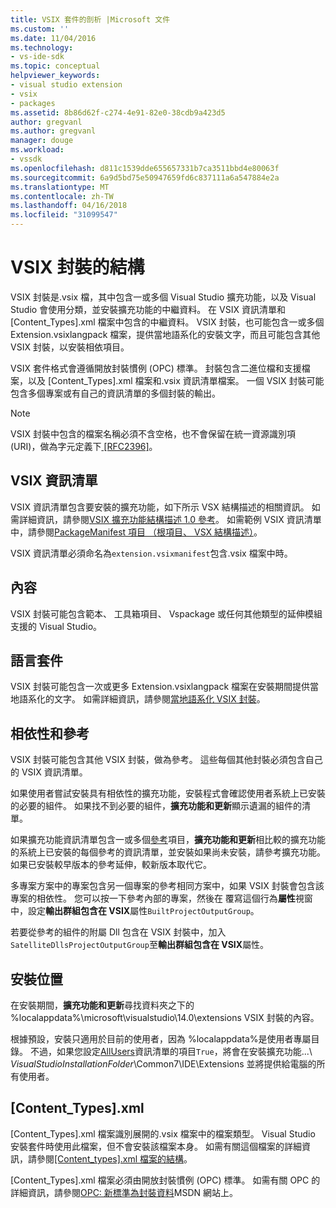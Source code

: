 ```yaml
---
title: VSIX 套件的剖析 |Microsoft 文件
ms.custom: ''
ms.date: 11/04/2016
ms.technology:
- vs-ide-sdk
ms.topic: conceptual
helpviewer_keywords:
- visual studio extension
- vsix
- packages
ms.assetid: 8b86d62f-c274-4e91-82e0-38cdb9a423d5
author: gregvanl
ms.author: gregvanl
manager: douge
ms.workload:
- vssdk
ms.openlocfilehash: d811c1539dde655657331b7ca3511bbd4e80063f
ms.sourcegitcommit: 6a9d5bd75e50947659fd6c837111a6a547884e2a
ms.translationtype: MT
ms.contentlocale: zh-TW
ms.lasthandoff: 04/16/2018
ms.locfileid: "31099547"
---
```

# <a name="anatomy-of-a-vsix-package"></a>VSIX 封裝的結構
VSIX 封裝是.vsix 檔，其中包含一或多個 Visual Studio 擴充功能，以及 Visual Studio 會使用分類，並安裝擴充功能的中繼資料。 在 VSIX 資訊清單和 [Content_Types].xml 檔案中包含的中繼資料。 VSIX 封裝，也可能包含一或多個 Extension.vsixlangpack 檔案，提供當地語系化的安裝文字，而且可能包含其他 VSIX 封裝，以安裝相依項目。  
  
 VSIX 套件格式會遵循開放封裝慣例 (OPC) 標準。 封裝包含二進位檔和支援檔案，以及 [Content_Types].xml 檔案和.vsix 資訊清單檔案。 一個 VSIX 封裝可能包含多個專案或有自己的資訊清單的多個封裝的輸出。  
  
> [!NOTE]
>  VSIX 封裝中包含的檔案名稱必須不含空格，也不會保留在統一資源識別項 (URI)，做為字元定義下[ \[RFC2396\]](http://go.microsoft.com/fwlink/?LinkId=90339)。  
  
## <a name="the-vsix-manifest"></a>VSIX 資訊清單  
 VSIX 資訊清單包含要安裝的擴充功能，如下所示 VSX 結構描述的相關資訊。 如需詳細資訊，請參閱[VSIX 擴充功能結構描述 1.0 參考](http://msdn.microsoft.com/en-us/76e410ec-b1fb-4652-ac98-4a4c52e09a2b)。 如需範例 VSIX 資訊清單中，請參閱[PackageManifest 項目 （根項目、 VSX 結構描述）](http://msdn.microsoft.com/en-us/f8ae42ba-775a-4d2b-976a-f556e147f187)。  
  
 VSIX 資訊清單必須命名為`extension.vsixmanifest`包含.vsix 檔案中時。  
  
## <a name="the-content"></a>內容  
 VSIX 封裝可能包含範本、 工具箱項目、 Vspackage 或任何其他類型的延伸模組支援的 Visual Studio。  
  
## <a name="language-packs"></a>語言套件  
 VSIX 封裝可能包含一次或更多 Extension.vsixlangpack 檔案在安裝期間提供當地語系化的文字。 如需詳細資訊，請參閱[當地語系化 VSIX 封裝](../extensibility/localizing-vsix-packages.md)。  
  
## <a name="dependencies-and-references"></a>相依性和參考  
 VSIX 封裝可能包含其他 VSIX 封裝，做為參考。 這些每個其他封裝必須包含自己的 VSIX 資訊清單。  
  
 如果使用者嘗試安裝具有相依性的擴充功能，安裝程式會確認使用者系統上已安裝的必要的組件。 如果找不到必要的組件，**擴充功能和更新**顯示遺漏的組件的清單。  
  
 如果擴充功能資訊清單包含一或多個[參考](http://msdn.microsoft.com/en-us/32c52934-e81e-4b53-8cb6-4df45ef7bfa8)項目，**擴充功能和更新**相比較的擴充功能的系統上已安裝的每個參考的資訊清單，並安裝如果尚未安裝，請參考擴充功能。 如果已安裝較早版本的參考延伸，較新版本取代它。  
  
 多專案方案中的專案包含另一個專案的參考相同方案中，如果 VSIX 封裝會包含該專案的相依性。 您可以按一下參考內部的專案，然後在 覆寫這個行為**屬性**視窗中，設定**輸出群組包含在 VSIX**屬性`BuiltProjectOutputGroup`。  
  
 若要從參考的組件的附屬 Dll 包含在 VSIX 封裝中，加入`SatelliteDllsProjectOutputGroup`至**輸出群組包含在 VSIX**屬性。  
  
## <a name="installation-location"></a>安裝位置  
 在安裝期間，**擴充功能和更新**尋找資料夾之下的 %localappdata%\microsoft\visualstudio\14.0\extensions VSIX 封裝的內容。  
  
 根據預設，安裝只適用於目前的使用者，因為 %localappdata%是使用者專屬目錄。 不過，如果您設定[AllUsers](http://msdn.microsoft.com/en-us/ac817f50-3276-4ddb-b467-8bbb1432455b)資訊清單的項目`True`，將會在安裝擴充功能...\\ *VisualStudioInstallationFolder*\Common7\IDE\Extensions 並將提供給電腦的所有使用者。  
  
## <a name="contenttypesxml"></a>[Content_Types].xml  
 [Content_Types].xml 檔案識別展開的.vsix 檔案中的檔案類型。 Visual Studio 安裝套件時使用此檔案，但不會安裝該檔案本身。 如需有關這個檔案的詳細資訊，請參閱[[Content_types].xml 檔案的結構](the-structure-of-the-content-types-dot-xml-file.md)。  
  
 [Content_Types].xml 檔案必須由開放封裝慣例 (OPC) 標準。 如需有關 OPC 的詳細資訊，請參閱[OPC: 新標準為封裝資料](http://go.microsoft.com/fwlink/?LinkID=148207)MSDN 網站上。